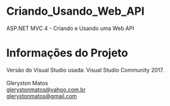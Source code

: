 # Criando_Usando_Web_API
ASP.NET MVC 4 - Criando e Usando uma Web API

# Informações do Projeto

Versão do Visual Studio usada: Visual Studio Community 2017.<br/>
<br/>
Gleryston Matos<br/>
glerystonmatos@yahoo.com.br<br/>
glerystonmatos@gmail.com<br/>